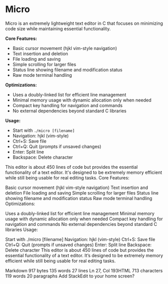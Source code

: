# Micro
Micro is an extremely lightweight text editor in C that focuses on minimizing code size while maintaining essential functionality.


**Core Features:**

-   Basic cursor movement (hjkl vim-style navigation)
-   Text insertion and deletion
-   File loading and saving
-   Simple scrolling for larger files
-   Status line showing filename and modification status
-   Raw mode terminal handling

**Optimizations:**

-   Uses a doubly-linked list for efficient line management
-   Minimal memory usage with dynamic allocation only when needed
-   Compact key handling for navigation and commands
-   No external dependencies beyond standard C libraries

**Usage:**

-   Start with `./micro [filename]`
-   Navigation: hjkl (vim-style)
-   Ctrl+S: Save file
-   Ctrl+Q: Quit (prompts if unsaved changes)
-   Enter: Split line
-   Backspace: Delete character

This editor is about 450 lines of code but provides the essential functionality of a text editor. It's designed to be extremely memory efficient while still being usable for real editing tasks.
Core Features:

Basic cursor movement (hjkl vim-style navigation)
Text insertion and deletion
File loading and saving
Simple scrolling for larger files
Status line showing filename and modification status
Raw mode terminal handling
Optimizations:

Uses a doubly-linked list for efficient line management
Minimal memory usage with dynamic allocation only when needed
Compact key handling for navigation and commands
No external dependencies beyond standard C libraries
Usage:

Start with ./micro [filename]
Navigation: hjkl (vim-style)
Ctrl+S: Save file
Ctrl+Q: Quit (prompts if unsaved changes)
Enter: Split line
Backspace: Delete character
This editor is about 450 lines of code but provides the essential functionality of a text editor. It’s designed to be extremely memory efficient while still being usable for real editing tasks.

Markdown 917 bytes 135 words 27 lines Ln 27, Col 193HTML 713 characters 119 words 20 paragraphs
Add StackEdit to your home screen?
